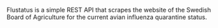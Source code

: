 Flustatus is a simple REST API that scrapes the website of the
Swedish Board of Agriculture for the current avian influenza quarantine status.

